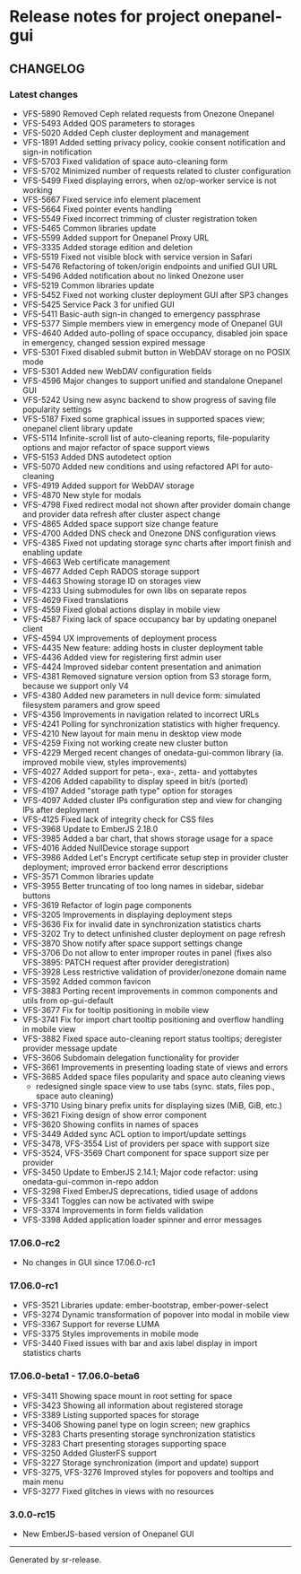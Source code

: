 # Release notes for project onepanel-gui


CHANGELOG
---------

### Latest changes

* VFS-5890 Removed Ceph related requests from Onezone Onepanel
* VFS-5493 Added QOS parameters to storages
* VFS-5020 Added Ceph cluster deployment and management
* VFS-1891 Added setting privacy policy, cookie consent notification and sign-in notification
* VFS-5703 Fixed validation of space auto-cleaning form
* VFS-5702 Minimized number of requests related to cluster configuration
* VFS-5499 Fixed displaying errors, when oz/op-worker service is not working
* VFS-5667 Fixed service info element placement
* VFS-5664 Fixed pointer events handling
* VFS-5549 Fixed incorrect trimming of cluster registration token
* VFS-5465 Common libraries update
* VFS-5599 Added support for Onepanel Proxy URL
* VFS-3335 Added storage edition and deletion
* VFS-5519 Fixed not visible block with service version in Safari
* VFS-5476 Refactoring of token/origin endpoints and unified GUI URL
* VFS-5496 Added notification about no linked Onezone user
* VFS-5219 Common libraries update
* VFS-5452 Fixed not working cluster deployment GUI after SP3 changes
* VFS-5425 Service Pack 3 for unified GUI
* VFS-5411 Basic-auth sign-in changed to emergency passphrase
* VFS-5377 Simple members view in emergency mode of Onepanel GUI
* VFS-4640 Added auto-polling of space occupancy, disabled join space in emergency, changed session expired message
* VFS-5301 Fixed disabled submit button in WebDAV storage on no POSIX mode
* VFS-5301 Added new WebDAV configuration fields
* VFS-4596 Major changes to support unified and standalone Onepanel GUI
* VFS-5242 Using new async backend to show progress of saving file popularity settings
* VFS-5187 Fixed some graphical issues in supported spaces view; onepanel client library update
* VFS-5114 Infinite-scroll list of auto-cleaning reports, file-popularity options and major refactor of space support views
* VFS-5153 Added DNS autodetect option
* VFS-5070 Added new conditions and using refactored API for auto-cleaning
* VFS-4919 Added support for WebDAV storage
* VFS-4870 New style for modals
* VFS-4798 Fixed redirect modal not shown after provider domain change and provider data refresh after cluster aspect change
* VFS-4865 Added space support size change feature
* VFS-4700 Added DNS check and Onezone DNS configuration views
* VFS-4385 Fixed not updating storage sync charts after import finish and enabling update
* VFS-4663 Web certificate management
* VFS-4677 Added Ceph RADOS storage support
* VFS-4463 Showing storage ID on storages view
* VFS-4233 Using submodules for own libs on separate repos
* VFS-4629 Fixed translations
* VFS-4559 Fixed global actions display in mobile view
* VFS-4587 Fixing lack of space occupancy bar by updating onepanel client
* VFS-4594 UX improvements of deployment process
* VFS-4435 New feature: adding hosts in cluster deployment table
* VFS-4436 Added view for registering first admin user
* VFS-4424 Improved sidebar content presentation and animation 
* VFS-4381 Removed signature version option from S3 storage form, because we support only V4
* VFS-4380 Added new parameters in null device form: simulated filesystem paramers and grow speed
* VFS-4356 Improvements in navigation related to incorrect URLs
* VFS-4241 Polling for synchronization statistics with higher frequency.
* VFS-4210 New layout for main menu in desktop view mode
* VFS-4259 Fixing not working create new cluster button
* VFS-4229 Merged recent changes of onedata-gui-common library (ia. improved mobile view, styles improvements)
* VFS-4027 Added support for peta-, exa-, zetta- and yottabytes
* VFS-4206 Added capability to display speed in bit/s (ported)
* VFS-4197 Added "storage path type" option for storages
* VFS-4097 Added cluster IPs configuration step and view for changing IPs after deployment
* VFS-4125 Fixed lack of integrity check for CSS files
* VFS-3968 Update to EmberJS 2.18.0
* VFS-3985 Added a bar chart, that shows storage usage for a space
* VFS-4016 Added NullDevice storage support
* VFS-3986 Added Let's Encrypt certificate setup step in provider cluster deployment; improved error backend error descriptions
* VFS-3571 Common libraries update
* VFS-3955 Better truncating of too long names in sidebar, sidebar buttons
* VFS-3619 Refactor of login page components
* VFS-3205 Improvements in displaying deployment steps
* VFS-3636 Fix for invalid date in synchronization statistics charts
* VFS-3202 Try to detect unfinished cluster deployment on page refresh
* VFS-3870 Show notify after space support settings change
* VFS-3706 Do not allow to enter improper routes in panel (fixes also VFS-3895: PATCH request after provider deregistration)
* VFS-3928 Less restrictive validation of provider/onezone domain name
* VFS-3592 Added common favicon
* VFS-3883 Porting recent improvements in common components and utils from op-gui-default
* VFS-3677 Fix for tooltip positioning in mobile view
* VFS-3741 Fix for import chart tooltip positioning and overflow handling in mobile view
* VFS-3882 Fixed space auto-cleaning report status tooltips; deregister provider message update 
* VFS-3606 Subdomain delegation functionality for provider
* VFS-3661 Improvements in presenting loading state of views and errors
* VFS-3685 Added space files popularity and space auto cleaning views
    * redesigned single space view to use tabs (sync. stats, files pop., space auto cleaning)
* VFS-3710 Using binary prefix units for displaying sizes (MiB, GiB, etc.)
* VFS-3621 Fixing design of show error component
* VFS-3620 Showing conflits in names of spaces
* VFS-3449 Added sync ACL option to import/update settings
* VFS-3478, VFS-3554 List of providers per space with support size
* VFS-3524, VFS-3569 Chart component for space support size per provider
* VFS-3450 Update to EmberJS 2.14.1; Major code refactor: using onedata-gui-common in-repo addon
* VFS-3298 Fixed EmberJS deprecations, tidied usage of addons
* VFS-3341 Toggles can now be activated with swipe
* VFS-3374 Improvements in form fields validation
* VFS-3398 Added application loader spinner and error messages


### 17.06.0-rc2

* No changes in GUI since 17.06.0-rc1


### 17.06.0-rc1

* VFS-3521 Libraries update: ember-bootstrap, ember-power-select
* VFS-3274 Dynamic transformation of popover into modal in mobile view
* VFS-3367 Support for reverse LUMA
* VFS-3375 Styles improvements in mobile mode
* VFS-3440 Fixed issues with bar and axis label display in import statistics charts


### 17.06.0-beta1 - 17.06.0-beta6

* VFS-3411 Showing space mount in root setting for space
* VFS-3423 Showing all information about registered storage
* VFS-3389 Listing supported spaces for storage
* VFS-3406 Showing panel type on login screen; new graphics
* VFS-3283 Charts presenting storage synchronization statistics
* VFS-3283 Chart presenting storages supporting space
* VFS-3250 Added GlusterFS support
* VFS-3227 Storage synchronization (import and update) support
* VFS-3275, VFS-3276 Improved styles for popovers and tooltips and main menu
* VFS-3277 Fixed glitches in views with no resources


### 3.0.0-rc15

* New EmberJS-based version of Onepanel GUI


________

Generated by sr-release. 
